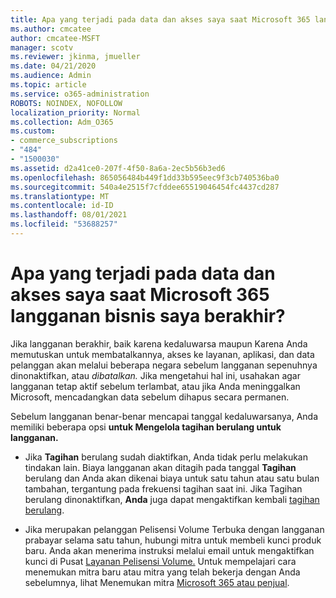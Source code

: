 ```yaml
---
title: Apa yang terjadi pada data dan akses saya saat Microsoft 365 langganan bisnis saya berakhir?
ms.author: cmcatee
author: cmcatee-MSFT
manager: scotv
ms.reviewer: jkinma, jmueller
ms.date: 04/21/2020
ms.audience: Admin
ms.topic: article
ms.service: o365-administration
ROBOTS: NOINDEX, NOFOLLOW
localization_priority: Normal
ms.collection: Adm_O365
ms.custom:
- commerce_subscriptions
- "484"
- "1500030"
ms.assetid: d2a41ce0-207f-4f50-8a6a-2ec5b56b3ed6
ms.openlocfilehash: 865056484b449f1dd33b595eec9f3cb740536ba0
ms.sourcegitcommit: 540a4e2515f7cfddee65519046454fc4437cd287
ms.translationtype: MT
ms.contentlocale: id-ID
ms.lasthandoff: 08/01/2021
ms.locfileid: "53688257"
---
```

# <a name="what-happens-to-my-data-and-access-when-my-microsoft-365-for-business-subscription-ends"></a>Apa yang terjadi pada data dan akses saya saat Microsoft 365 langganan bisnis saya berakhir?

Jika langganan berakhir, baik karena kedaluwarsa maupun Karena Anda memutuskan untuk membatalkannya, akses ke layanan, aplikasi, dan data pelanggan akan melalui beberapa negara sebelum langganan sepenuhnya dinonaktifkan, atau *dibatalkan.* Jika mengetahui hal ini, usahakan agar langganan tetap aktif sebelum terlambat, atau jika Anda meninggalkan Microsoft, mencadangkan data sebelum dihapus secara permanen.
  
Sebelum langganan benar-benar mencapai tanggal kedaluwarsanya, Anda memiliki beberapa opsi **untuk Mengelola tagihan berulang untuk langganan.**
  
- Jika **Tagihan** berulang sudah diaktifkan, Anda tidak perlu melakukan tindakan lain. Biaya langganan akan ditagih pada tanggal **Tagihan** berulang dan Anda akan dikenai biaya untuk satu tahun atau satu bulan tambahan, tergantung pada frekuensi tagihan saat ini. Jika Tagihan berulang dinonaktifkan, **Anda** juga dapat mengaktifkan kembali [tagihan berulang](https://docs.microsoft.com/microsoft-365/commerce/subscriptions/renew-your-subscription#turn-recurring-billing-off-or-on).

- Jika merupakan pelanggan Pelisensi Volume Terbuka dengan langganan prabayar selama satu tahun, hubungi mitra untuk membeli kunci produk baru. Anda akan menerima instruksi melalui email untuk mengaktifkan kunci di Pusat [Layanan Pelisensi Volume.](https://go.microsoft.com/fwlink/p/?LinkID=282016) Untuk mempelajari cara menemukan mitra baru atau mitra yang telah bekerja dengan Anda sebelumnya, lihat Menemukan mitra [Microsoft 365 atau penjual](https://docs.microsoft.com/microsoft-365/admin/manage/find-your-partner-or-reseller).